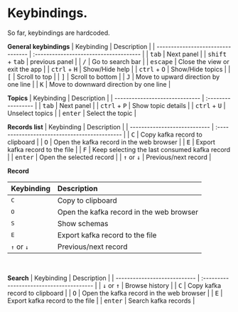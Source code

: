 # Keybindings.


So far, keybindings are hardcoded.



**General keybindings**
| Keybinding                        | Description                            |
| --------------------------------- | :------------------------------------- |
| <kbd>tab</kbd>                    | Next panel                             |
| <kbd>shift</kbd> + <kbd>tab</kbd> | previous panel                         |
| <kbd>/</kbd>                      | Go to search bar                       |
| <kbd>escape</kbd>                 | Close the view or exit the app         |
| <kbd>ctrl</kbd> + <kbd>H</kbd>    | Show/Hide help                         |
| <kbd>ctrl</kbd> + <kbd>O</kbd>    | Show/Hide topics                       |
| <kbd>[</kbd>                      | Scroll to top                          |
| <kbd>]</kbd>                      | Scroll to bottom                       |
| <kbd>J</kbd>                      | Move to upward direction by one line   |
| <kbd>K</kbd>                      | Move to downward direction by one line |




**Topics**
| Keybinding                     | Description        |
| ------------------------------ | :----------------- |
| <kbd>tab</kbd>                 | Next panel         |
| <kbd>ctrl</kbd> + <kbd>P</kbd> | Show topic details |
| <kbd>ctrl</kbd> + <kbd>U</kbd> | Unselect topics    |
| <kbd>enter</kbd>               | Select the topic   |



**Records list**
| Keybinding                   | Description                                   |
| ---------------------------- | :-------------------------------------------- |
| <kbd>C</kbd>                 | Copy kafka record to clipboard                |
| <kbd>O</kbd>                 | Open the kafka record in the web browser      |
| <kbd>E</kbd>                 | Export kafka record to the file               |
| <kbd>F</kbd>                 | Keep selecting the last consumed kafka record |
| <kbd>enter</kbd>             | Open the selected record                      |
| <kbd>↑</kbd> or <kbd>↓</kbd> | Previous/next record                          |


**Record**

| Keybinding                   | Description                              |
| ---------------------------- | :--------------------------------------- |
| <kbd>C</kbd>                 | Copy to clipboard                        |
| <kbd>O</kbd>                 | Open the kafka record in the web browser |
| <kbd>S</kbd>                 | Show schemas                             |
| <kbd>E</kbd>                 | Export kafka record to the file          |
| <kbd>↑</kbd> or <kbd>↓</kbd> | Previous/next record                     |

<br />


**Search**
| Keybinding                   | Description                              |
| ---------------------------- | :--------------------------------------- |
| <kbd>↓</kbd> or <kbd>↑</kbd> | Browse history                           |
| <kbd>C</kbd>                 | Copy kafka record to clipboard           |
| <kbd>O</kbd>                 | Open the kafka record in the web browser |
| <kbd>E</kbd>                 | Export kafka record to the file          |
| <kbd>enter</kbd>             | Search kafka records                     |
